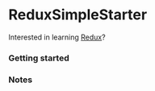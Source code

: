 # ReduxSimpleStarter

Interested in learning [Redux](https://www.udemy.com/react-redux/)?

### Getting started


### Notes
